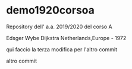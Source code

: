 # demo1920corsoa
Repository dell' a.a. 2019/2020 del corso A

Edsger Wybe Dijkstra
Netherlands,Europe - 1972

qui faccio la terza modifica per l'altro commit


altro commit